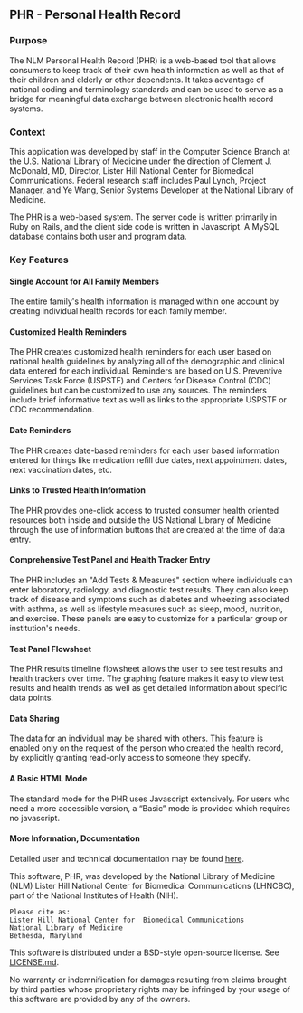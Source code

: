 ## PHR - Personal Health Record

### Purpose 
The NLM Personal Health Record (PHR) is a web-based tool that allows consumers to keep track of their own health information as well as that of their children and elderly or other dependents. It takes advantage of national coding and terminology standards and can be used to serve as a bridge for meaningful data exchange between electronic health record systems.

### Context 
This application was developed by staff in the Computer Science Branch at the U.S. National Library of Medicine under the direction of Clement J. McDonald, MD, Director, Lister Hill National Center for Biomedical Communications. Federal research staff includes Paul Lynch, Project Manager, and Ye Wang, Senior Systems Developer at the National Library of Medicine. 

The PHR is a web-based system.  The server code is written primarily in Ruby on Rails, and the client side code is written in Javascript.  A MySQL database contains both user and program data.

### Key Features

####	Single Account for All Family Members 
The entire family's health information is managed within one account by creating individual health records for each family member. 

####	Customized Health Reminders 
The PHR creates customized health reminders for each user based on national health guidelines by analyzing all of the demographic and clinical data entered for each individual. Reminders are based on U.S. Preventive Services Task Force (USPSTF) and Centers for Disease Control (CDC) guidelines but can be customized to use any sources. The reminders include brief informative text as well as links to the appropriate USPSTF or CDC recommendation.

####	Date Reminders 
The PHR creates date-based reminders for each user based information entered for things like medication refill due dates, next appointment dates, next vaccination dates, etc. 

####	Links to Trusted Health Information 
The PHR provides one-click access to trusted consumer health oriented resources both inside and outside the US National Library of Medicine through the use of information buttons that are created at the time of data entry.

####	Comprehensive Test Panel and Health Tracker Entry 
The PHR includes an "Add Tests & Measures" section where individuals can enter laboratory, radiology, and diagnostic test results. They can also keep track of disease and symptoms such as diabetes and wheezing associated with asthma, as well as lifestyle measures such as sleep, mood, nutrition, and exercise. These panels are easy to customize for a particular group or institution's needs.

####	Test Panel Flowsheet
The PHR results timeline flowsheet allows the user to see test results and health trackers over time. The graphing feature makes it easy to view test results and health trends as well as get detailed information about specific data points.

####	Data Sharing 
The data for an individual may be shared with others.  This feature is enabled only on the request of the person who created the health record, by explicitly granting read-only access to someone they specify.

####	A Basic HTML Mode
The standard mode for the PHR uses Javascript extensively.  For users who need a more accessible version, a “Basic” mode is provided which requires no javascript.

#### More Information, Documentation
Detailed user and technical documentation may be found [here](https://lhncbc.github.io/phr/).

This software, PHR, was developed by the National Library of Medicine (NLM) Lister Hill National Center for Biomedical Communications (LHNCBC), part of the National Institutes of Health (NIH).

```
Please cite as: 
Lister Hill National Center for  Biomedical Communications
National Library of Medicine
Bethesda, Maryland
```

This software is distributed under a BSD-style open-source license. See [LICENSE.md](https://github.com/lhncbc/PHR/blob/master/LICENSE.md).

No warranty or indemnification for damages resulting from claims brought by third parties whose proprietary rights may be infringed by your usage of this software are provided by any of the owners.